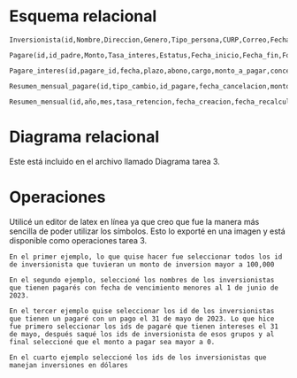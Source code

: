 # Esquema relacional

    Inversionista(id,Nombre,Direccion,Genero,Tipo_persona,CURP,Correo,Fecha_Nacimiento,Id_Prospecto)

    Pagare(id,id_padre,Monto,Tasa_interes,Estatus,Fecha_inicio,Fecha_fin,Folio,Fecha_cancelacion,Tasa_retencion,id_inversionista,Divisa,estatus)

    Pagare_interes(id,pagare_id,fecha,plazo,abono,cargo,monto_a_pagar,concepto,saldo_capital,interes_bruto,rentencion,interes_neto,pago_acum)

    Resumen_mensual_pagare(id,tipo_cambio,id_pagare,fecha_cancelacion,monto_bruto,monto_retencion,monto_neto,monto_promotor,saldo_capital,plazo,pago_acumulado,estatus_pagare)

    Resumen_mensual(id,año,mes,tasa_retencion,fecha_creacion,fecha_recalculo)

# Diagrama relacional
 
 Este está incluido en el archivo llamado Diagrama tarea 3.

 # Operaciones

Utilicé un editor de latex en línea ya que creo que fue la manera más sencilla de poder utilizar los símbolos. Esto lo exporté en una imagen y está disponible como operaciones tarea 3.


    En el primer ejemplo, lo que quise hacer fue seleccionar todos los id de inversionista que tuvieran un monto de inversion mayor a 100,000

    En el segundo ejemplo, seleccioné los nombres de los inversionistas que tienen pagarés con fecha de vencimiento menores al 1 de junio de 2023.

    En el tercer ejemplo quise seleccionar los id de los inversionistas que tienen un pagaré con un pago el 31 de mayo de 2023. Lo que hice fue primero seleccionar los ids de pagaré que tienen intereses el 31 de mayo, después saqué los ids de inversionista de esos grupos y al final seleccioné que el monto a pagar sea mayor a 0. 

    En el cuarto ejemplo seleccioné los ids de los inversionistas que manejan inversiones en dólares